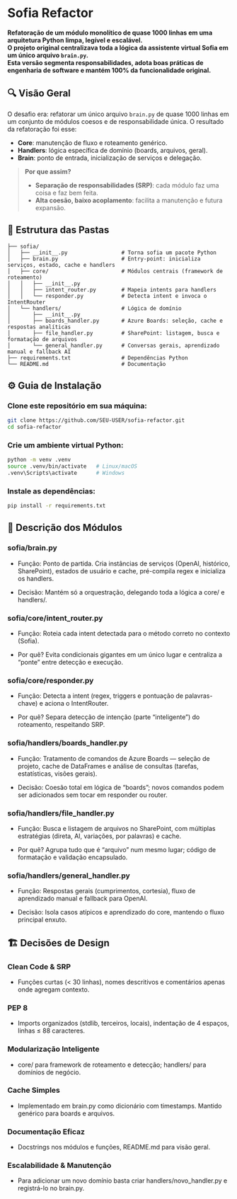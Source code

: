 # Sofia Refactor 
**Refatoração de um módulo monolítico de quase 1000 linhas em uma arquitetura Python limpa, legível e escalável.  
O projeto original centralizava toda a lógica da assistente virtual Sofia em um único arquivo `brain.py`.  
Esta versão segmenta responsabilidades, adota boas práticas de engenharia de software e mantém 100% da funcionalidade original.**

## 🔍 Visão Geral

O desafio era: refatorar um único arquivo `brain.py` de quase 1000 linhas em um conjunto de módulos coesos e de responsabilidade única. O resultado da refatoração foi esse:
- **Core**: manutenção de fluxo e roteamento genérico.  
- **Handlers**: lógica específica de domínio (boards, arquivos, geral).  
- **Brain**: ponto de entrada, inicialização de serviços e delegação.

> **Por que assim?**  
> - **Separação de responsabilidades (SRP)**: cada módulo faz uma coisa e faz bem feita.  
> - **Alta coesão, baixo acoplamento**: facilita a manutenção e futura expansão.  

## 📂 Estrutura das Pastas
```text
├── sofia/
│   ├── __init__.py                 # Torna sofia um pacote Python
│   ├── brain.py                    # Entry-point: inicializa serviços, estado, cache e handlers
│   ├── core/                       # Módulos centrais (framework de roteamento)
│   │   ├── __init__.py
│   │   ├── intent_router.py        # Mapeia intents para handlers
│   │   └── responder.py            # Detecta intent e invoca o IntentRouter
│   └── handlers/                   # Lógica de domínio
│       ├── __init__.py
│       ├── boards_handler.py       # Azure Boards: seleção, cache e respostas analíticas
│       ├── file_handler.py         # SharePoint: listagem, busca e formatação de arquivos
│       └── general_handler.py      # Conversas gerais, aprendizado manual e fallback AI
├── requirements.txt                # Dependências Python
└── README.md                       # Documentação 
```
## ⚙️ Guia de Instalação 
### **Clone este repositório em sua máquina:**
```bash
git clone https://github.com/SEU-USER/sofia-refactor.git
cd sofia-refactor
```
### **Crie um ambiente virtual Python:**
```bash
python -m venv .venv
source .venv/bin/activate   # Linux/macOS
.venv\Scripts\activate      # Windows
```

### **Instale as dependências:**
```bash
pip install -r requirements.txt
```

## 📖 Descrição dos Módulos
### **sofia/brain.py**
- Função: Ponto de partida. Cria instâncias de serviços (OpenAI, histórico, SharePoint), estados de usuário e cache, pré-compila regex e inicializa os handlers.

- Decisão: Mantém só a orquestração, delegando toda a lógica a core/ e handlers/.

### **sofia/core/intent_router.py**
- Função: Roteia cada intent detectada para o método correto no contexto (Sofia).

- Por quê? Evita condicionais gigantes em um único lugar e centraliza a “ponte” entre detecção e execução.

### **sofia/core/responder.py**
- Função: Detecta a intent (regex, triggers e pontuação de palavras-chave) e aciona o IntentRouter.

- Por quê? Separa detecção de intenção (parte “inteligente”) do roteamento, respeitando SRP.

### **sofia/handlers/boards_handler.py**
- Função: Tratamento de comandos de Azure Boards — seleção de projeto, cache de DataFrames e análise de consultas (tarefas, estatísticas, visões gerais).

- Decisão: Coesão total em lógica de “boards”; novos comandos podem ser adicionados sem tocar em responder ou router.

### **sofia/handlers/file_handler.py**
- Função: Busca e listagem de arquivos no SharePoint, com múltiplas estratégias (direta, AI, variações, por palavras) e cache.

- Por quê? Agrupa tudo que é “arquivo” num mesmo lugar; código de formatação e validação encapsulado.

### **sofia/handlers/general_handler.py**
- Função: Respostas gerais (cumprimentos, cortesia), fluxo de aprendizado manual e fallback para OpenAI.

- Decisão: Isola casos atípicos e aprendizado do core, mantendo o fluxo principal enxuto.

## 🏗️ Decisões de Design
### **Clean Code & SRP**

- Funções curtas (< 30 linhas), nomes descritivos e comentários apenas onde agregam contexto.

### **PEP 8**

- Imports organizados (stdlib, terceiros, locais), indentação de 4 espaços, linhas ≤ 88 caracteres.

### **Modularização Inteligente**

- core/ para framework de roteamento e detecção; handlers/ para domínios de negócio.

### **Cache Simples**

- Implementado em brain.py como dicionário com timestamps. Mantido genérico para boards e arquivos.

### **Documentação Eficaz**

- Docstrings nos módulos e funções, README.md para visão geral.

### **Escalabilidade & Manutenção**

- Para adicionar um novo domínio basta criar handlers/novo_handler.py e registrá-lo no brain.py.